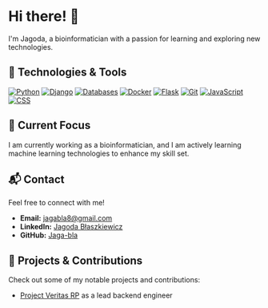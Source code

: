 # Hi there! 👋

I'm Jagoda, a bioinformatician with a passion for learning and exploring new technologies. 

## 🔧 Technologies & Tools

[![Python](https://img.shields.io/badge/Python-blue?logo=python)](https://www.python.org/)
[![Django](https://img.shields.io/badge/Django-blue?logo=django)](https://www.djangoproject.com/)
[![Databases](https://img.shields.io/badge/Databases-SQL-green)](https://www.w3schools.com/sql/)
[![Docker](https://img.shields.io/badge/Docker-blue?logo=docker)](https://www.docker.com/)
[![Flask](https://img.shields.io/badge/Flask-black?logo=flask)](https://flask.palletsprojects.com/)
[![Git](https://img.shields.io/badge/Git-orange?logo=git)](https://git-scm.com/)
[![JavaScript](https://img.shields.io/badge/JavaScript-yellow?logo=javascript)](https://developer.mozilla.org/en-US/docs/Web/JavaScript)
[![CSS](https://img.shields.io/badge/CSS-blueviolet?logo=css3)](https://developer.mozilla.org/en-US/docs/Web/CSS)

## 🌱 Current Focus

I am currently working as a bioinformatician, and I am actively learning machine learning technologies to enhance my skill set.

## 📬 Contact

Feel free to connect with me!

- **Email:** [jagabla8@gmail.com](mailto:jagabla8@gmail.com)
- **LinkedIn:** [Jagoda Błaszkiewicz](https://pl.linkedin.com/in/jagoda-b%C5%82aszkiewicz-630b48194)
- **GitHub:** [Jaga-bla](https://github.com/jaga-bla)

## 📝 Projects & Contributions

Check out some of my notable projects and contributions:

- [Project Veritas RP](https://veritas-rp.pl/) as a lead backend engineer
